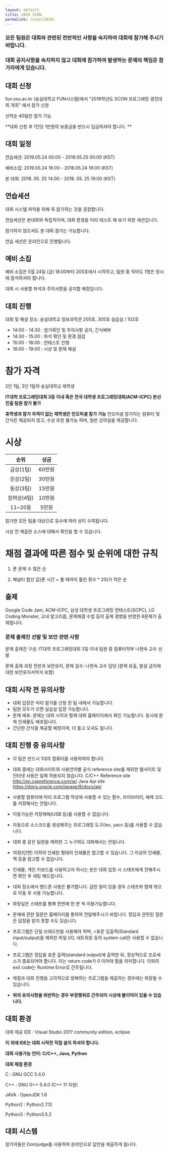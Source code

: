 ```yaml
---
layout: default
title: 2019 SCON
permalink: /scon/2019/
---
```


### 모든 팀원은 대회와 관련된 전반적인 사항을 숙지하여 대회에 참가해 주시기 바랍니다.

### 대회 공지사항을 숙지하지 않고 대회에 참가하여 발생하는 문제의 책임은 참가자에게 있습니다.

## 대회 신청
fun.ssu.ac.kr (숭실대학교 FUN시스템)에서 "2019학년도 SCON 프로그래밍 경진대회 개최" 에서 참가 신청

선착순 40팀만 참가 가능

**대회 신청 후 1인당 1만원의 보증금을 반드시 입금하셔야 합니다. **


## 대회 일정
연습세션: 2019.05.24 00:00 - 2018.05.25 00:00 (KST)

예비소집: 2019.05.24 18:00 - 2018.05.24 19:00 (KST)

본 대회: 2018. 05. 25 14:00 - 2018. 05. 25 19:00 (KST)

## 연습세션
대회 시스템 파악을 위해 꼭 참가하는 것을 권장합니다.

연습세션은 본대회와 독립적이며, 대회 환경을 미리 테스트 해 보기 위한 세션입니다.

참가하지 않으셔도 본 대회 참가는 가능합니다.

연습 세션은 온라인으로 진행됩니다.

## 예비 소집
예비 소집은 5월 24일 (금) 18:00부터 205호에서 시작하고, 팀원 중 적어도 1명은 정시에 참석하셔야 합니다.

대회 시 사용할 좌석과 주의사항을 공지할 예정입니다.

## 대회 진행
대회 및 해설 장소: 숭실대학교 정보과학관 205호, 305호 실습실 / 102호

* 14:00 - 14:30 : 참가확인 및 주의사항 공지, 간식배부
* 14:30 - 15:00 : 좌석 확인 및 환경 점검
* 15:00 - 18:00 : 컨테스트 진행
* 18:00 - 19:00 : 시상 및 문제 해설

# 참가 자격
2인 1팀, 3인 1팀의 숭실대학교 재학생

**IT대학 프로그래밍대회 3등 이내 혹은 전국 대학생 프로그래밍대회(ACM-ICPC) 본선 진출 팀원 참가 불가**

**휴학생과 참가 자격이 없는 재학생은 언오피셜 참가 가능**
언오피셜 참가자는 컴퓨터 및 간식은 제공되지 않고, 수상 또한 불가능 하며, 일반 강의실을 제공합니다.

# 시상
|     순위    |  상금  |
|:-----------:|:------:|
| 금상(1팀)   | 60만원 |
| 은상(2팀)   | 30만원 |
| 동상(3팀)   | 15만원 |
| 장려상(4팀) | 10만원 |
| 11~20등     | 5만원  |

참가한 모든 팀을 대상으로 등수에 따라 상이 수여됩니다.

시상 전 제출한 소스에 대해서 확인을 할 수 있습니다.

# 채점 결과에 따른 점수 및 순위에 대한 규칙
1. 푼 문제 수 많은 순

2. 패널티 합산 값(푼 시간 + 풀 때까지 틀린 횟수 * 20)가 적은 순


## 출제
Google Code Jam, ACM-ICPC, 삼성 대학생 프로그래밍 컨테스트(SCPC), LG Coding Monster, 교내 알고리즘, 문제해결 수업 등의 출제 경향을 반영한 6문제가 출제됩니다.

  ### 문제 출제진 선발 및 보안 관련 사항
  
  문제 출제진 구성:  IT대학 프로그래밍대회 3등 이내 팀원 중 컴퓨터학부 나현숙 교수 선발
  
  문제 출제 과정 전반과 보안유지, 문제 검수: 나현숙 교수 담당 (문제 유출, 발설 금지에 대한 보안유지서약서 포함)


## 대회 시작 전 유의사항
* 대회 입장은 미리 참가를 신청 한 팀 내에서 가능합니다.
* 팀원 모두가 오면 실습실 입장 가능합니다.
* 문제 배포: 문제는 대회 시작과 함께 대회 홈페이지에서 확인 가능합니다. 동시에 문제 인쇄물도 배포됩니다.
* 간단한 간식을 제공할 예정이며, 더 들고 오셔도 됩니다.

## 대회 진행 중 유의사항
* 각 팀은 반드시 1대의 컴퓨터를 사용하여야 합니다.
* 대회 중에는 대회사이트와 사용언어별 공식 reference site를 제외한 웹사이트 및 인터넷 사용은 일체 허용되지 않습니다.
  C/C++ Reference site
    http://en.cppreference.com/w/
  Java Api site
    https://docs.oracle.com/javase/8/docs/api
  
* 사용할 컴퓨터에 미리 프로그램 작성에 사용할 수 있는 함수, 라이브러리, 예제 코드를 저장해서는 안됩니다.
* 이동가능한 저장매체(USB 등)를 사용할 수 없습니다.
* 자동으로 소스코드를 생성해주는 프로그래밍 도구(lex, yacc 등)를 사용할 수 없습니다.
* 대회 중 같은 팀원을 제외한 그 누구와도 대화해서는 안됩니다.
* 10장(단면) 이하의 인쇄된 형태의 인쇄물은 참고할 수 있습니다. 그 이상의 인쇄물, 책 등을 참고할 수 없습니다.
* 인쇄물, 개인 키보드를 사용하고자 하시는 분은 대회 입장 시 스태프에게 전해주시면 확인 후 세팅 해드립니다.
* 대회 장소에서 핸드폰 사용은 불가합니다. 급한 일이 있을 경우 스태프와 함께 밖으로 이동 후 사용 가능합니다.
* 화장실은 스태프를 통해 한번에 한 분 씩 이용가능합니다.
* 문제에 관한 질문은 홈페이지를 통하여 전달해주시기 바랍니다. 정답과 관련된 질문은 답장을 받지 못할 수도 있습니다.
* 프로그램은 단일 쓰레드만을 사용해야 하며, <표준 입출력(Standard input/output)을 제외한 파일 I/O, 네트워킹 등의 system call은 사용할 수 없습니다.
* 프로그램은 정답을 표준 출력(standard output)에 출력한 뒤, 정상적으로 프로세스가 종료되어야 합니다. 이는 return code가 0 이어야 함을 의미합니다. 이외의 exit code는 Runtime Error로 간주됩니다.
* 채점과 대회 진행을 고의적으로 방해하는 프로그램을 제출하는 경우에는 퇴장될 수 있습니다.
* **위의 유의사항을 위반하는 경우 부정행위로 간주되어 시상에 불이익이 있을 수 있습니다.**

## 대회 환경
대회 제공 IDE : Visual Studio 201? community edition, eclipse

**이 외에 IDE는 대회 시작전 직접 설치 하셔야 합니다.**

**대회 사용가능 언어: C/C++, Java, Python**

**대회 채점 환경**

C : GNU GCC 5.4.0

C++ : GNU G++ 5.4.0 (C++ 11 지원)

JAVA : OpenJDK 1.8

Python2 : Python2.7.12

Python3 : Python3.5.2

## 대회 시스템
참가자들은 Domjudge를 사용하여 온라인으로 답안을 제출하게 됩니다.
